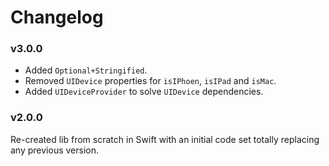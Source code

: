 # Changelog

### v3.0.0

- Added `Optional+Stringified`.
- Removed `UIDevice` properties for `isIPhoen`, `isIPad` and `isMac`.
- Added `UIDeviceProvider` to solve `UIDevice` dependencies.

### v2.0.0

Re-created lib from scratch in Swift with an initial code set totally replacing any previous version.
